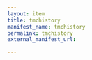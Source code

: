 ```yaml
---
layout: item
title: tmchistory
manifest_name: tmchistory
permalink: tmchistory
external_manifest_url: 

---
```

<!-- Add an essay or interpretive material below this line,
using HTML or markdown.  Do not modify this file above this line -->
